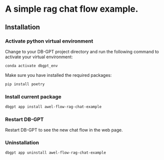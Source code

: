# A simple rag chat flow example.

## Installation

### Activate python virtual environment

Change to your DB-GPT project directory and run the following command to activate your virtual environment:
```bash
conda activate dbgpt_env
```

Make sure you have installed the required packages:
```bash
pip install poetry
```

### Install current package

```bash
dbgpt app install awel-flow-rag-chat-example
```

### Restart DB-GPT

Restart DB-GPT to see the new chat flow in the web page.

### Uninstallation

```bash
dbgpt app uninstall awel-flow-rag-chat-example
```